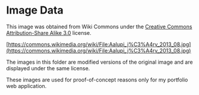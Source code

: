 # Image Data

This image was obtained from Wiki Commons under the [Creative Commons Attribution-Share Alike 3.0](https://creativecommons.org/licenses/by-sa/3.0/deed.en) license.

[https://commons.wikimedia.org/wiki/File:Aalupi_j%C3%A4rv_2013_08.jpg](https://commons.wikimedia.org/wiki/File:Aalupi_j%C3%A4rv_2013_08.jpg)

The images in this folder are modified versions of the original image and are displayed under the same license.

These images are used for proof-of-concept reasons only for my portfolio web application.
